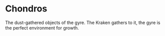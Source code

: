 # Chondros

The dust-gathered objects of the gyre. The Kraken gathers to it, the gyre is the perfect environment for growth. 